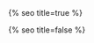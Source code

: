 <head>
  <meta charset="utf-8" />
  <meta http-equiv="X-UA-Compatible" content="IE=edge" />
  <meta name="viewport" content="width=device-width, initial-scale=1" />
  {% seo title=true %}

  <link rel="preconnect" href="https://fonts.googleapis.com">
  <link rel="preconnect" href="https://fonts.gstatic.com" crossorigin>
  <link href="https://fonts.googleapis.com/css2?family=Noto+Color+Emoji&family=Gabarito:wght@400;700&display=swap" rel="stylesheet">   <link rel="stylesheet" href="/assets/main.css?version=1.91" />
  <link rel="icon" type="image/x-icon" href="https://ik.imagekit.io/UltraDAO/wallace/favicon.png" />
  <meta property="og:image" content="{{page.thumbnail | default: 'https://ik.imagekit.io/UltraDAO/wallace/chris-wallace.jpg'}}" />
  <meta property="twitter:image" content="{{page.thumbnail | default: 'https://ik.imagekit.io/UltraDAO/wallace/chris-wallace.jpg'}}">

{% seo title=false %}

  <style>
  .fade-in-element,
  .art-collection .image-wrapper,
  .art-collection h3,
  .art-collection h4 {
      opacity: 0;
      transform: translateY(20px);
      transition: opacity 0.5s ease, transform 0.5s ease;
  }
  .fade-in-element.visible,
  .art-collection .image-wrapper.visible,
  .art-collection h3.visible,
  .art-collection h4.visible {
      opacity: 1;
      transform: translateY(0);
  }
  </style>
</head>
